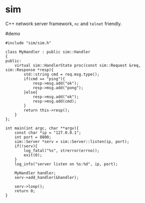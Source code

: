 # sim

C++ network server framework, `nc` and `telnet` friendly.

#demo

	#include "sim/sim.h"
	
	class MyHandler : public sim::Handler
	{
	public:
		virtual sim::HandlerState proc(const sim::Request &req, sim::Response *resp){
			std::string cmd = req.msg.type();
			if(cmd == "ping"){
				resp->msg.add("ok");
				resp->msg.add("pong");
			}else{
				resp->msg.add("ok");
				resp->msg.add(cmd);
			}
			return this->resp();
		}
	};
	
	int main(int argc, char **argv){
		const char *ip = "127.0.0.1";
		int port = 8800;
		sim::Server *serv = sim::Server::listen(ip, port);
		if(!serv){
			log_fatal("%s", strerror(errno));
			exit(0);
		}
		log_info("server listen on %s:%d", ip, port);
	
		MyHandler handler;
		serv->add_handler(&handler);
	
		serv->loop();
		return 0;
	}


